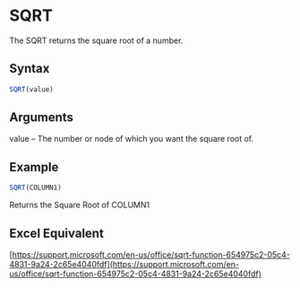 # SQRT

The SQRT returns the square root of a number.

## Syntax

```javascript
SQRT(value)
```

## Arguments

value – The number or node of which you want the square root of.

## Example

```javascript
SQRT(COLUMN1)
```

Returns the Square Root of COLUMN1

## Excel Equivalent

[https://support.microsoft.com/en-us/office/sqrt-function-654975c2-05c4-4831-9a24-2c65e4040fdf](https://support.microsoft.com/en-us/office/sqrt-function-654975c2-05c4-4831-9a24-2c65e4040fdf)
